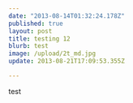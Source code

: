 ```yaml
---
date: "2013-08-14T01:32:24.178Z"
published: true
layout: post
title: testing 12
blurb: test
image: /upload/2t_md.jpg
update: 2013-08-21T17:09:53.355Z

---
```


test
